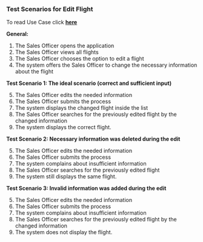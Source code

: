 ### Test Scenarios for Edit Flight

To read Use Case click [**here**]( ../../UseCasesSalesOfficer.md )

**General:**
1. The Sales Officer opens the application
2. The Sales Officer views all flights
3. The Sales Officer chooses the option to edit a flight
4. The system offers the Sales Officer to change the necessary information about the flight

**Test Scenario 1: The ideal scenario (correct and sufficient input)**

5. The Sales Officer edits the needed information
6. The Sales Officer submits the process
7. The system displays the changed flight inside the list
8. The Sales Officer searches for the previously edited flight by the changed information
9. The system displays the correct flight.

**Test Scenario 2: Necessary information was deleted during the edit**

5. The Sales Officer edits the needed information
6. The Sales Officer submits the process
7. The system complains about insufficient information
8. The Sales Officer searches for the previously edited flight
9. The system still displays the same flight.

**Test Scenario 3: Invalid information was added during the edit**

5. The Sales Officer edits the needed information
6. The Sales Officer submits the process
7. The system complains about insufficient information
8. The Sales Officer searches for the previously edited flight by the changed information
9. The system does not display the flight.
